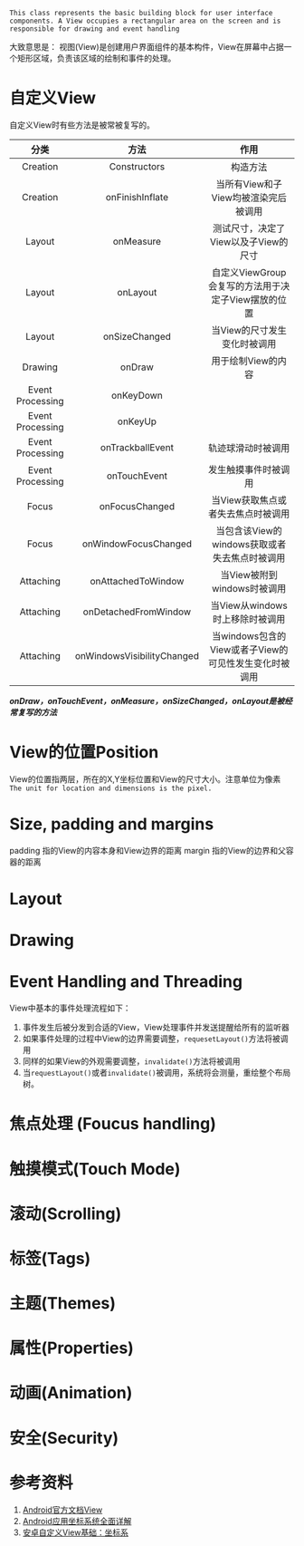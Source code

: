 
`This class represents the basic building block for user interface components. A View occupies a rectangular area on the screen and is responsible for drawing and event handling`

大致意思是：
视图(View)是创建用户界面组件的基本构件，View在屏幕中占据一个矩形区域，负责该区域的绘制和事件的处理。

# 自定义View
自定义View时有些方法是被常被复写的。

| 分类 | 方法 | 作用 |
|:---:|:--:|:--:|
| Creation | Constructors | 构造方法 |
| Creation | onFinishInflate | 当所有View和子View均被渲染完后被调用 |
| Layout | onMeasure | 测试尺寸，决定了View以及子View的尺寸 | 
| Layout | onLayout | 自定义ViewGroup会复写的方法用于决定子View摆放的位置 |
| Layout | onSizeChanged | 当View的尺寸发生变化时被调用 | 
| Drawing | onDraw | 用于绘制View的内容 |
| Event Processing | onKeyDown |  |
| Event Processing | onKeyUp | |
| Event Processing | onTrackballEvent | 轨迹球滑动时被调用 |
| Event Processing | onTouchEvent | 发生触摸事件时被调用 |
| Focus | onFocusChanged |  当View获取焦点或者失去焦点时被调用 |
| Focus | onWindowFocusChanged | 当包含该View的windows获取或者失去焦点时被调用 |
| Attaching | onAttachedToWindow | 当View被附到windows时被调用 |
| Attaching | onDetachedFromWindow | 当View从windows时上移除时被调用 |
| Attaching | onWindowsVisibilityChanged | 当windows包含的View或者子View的可见性发生变化时被调用 |

***onDraw，onTouchEvent，onMeasure，onSizeChanged，onLayout是被经常复写的方法***  

# View的位置Position

View的位置指两层，所在的X,Y坐标位置和View的尺寸大小。注意单位为像素
`The unit for location and dimensions is the pixel.`

# Size, padding and margins

padding 指的View的内容本身和View边界的距离
margin 指的View的边界和父容器的距离
# Layout

# Drawing

# Event Handling and Threading
View中基本的事件处理流程如下：

1. 事件发生后被分发到合适的View，View处理事件并发送提醒给所有的监听器
2. 如果事件处理的过程中View的边界需要调整，`requesetLayout()`方法将被调用
3. 同样的如果View的外观需要调整，`invalidate()`方法将被调用
4. 当`requestLayout()`或者`invalidate()`被调用，系统将会测量，重绘整个布局树。


# 焦点处理 (Foucus handling)

# 触摸模式(Touch Mode)

# 滚动(Scrolling)

# 标签(Tags)

# 主题(Themes)
# 属性(Properties)
# 动画(Animation)
# 安全(Security)

# 参考资料
1. [Android官方文档View](file:///D:/Android/sdk/docs/reference/android/view/View.html)
2. [Android应用坐标系统全面详解](http://blog.csdn.net/yanbober/article/details/50419117/)
3. [安卓自定义View基础：坐标系](http://android.jobbole.com/83276/)